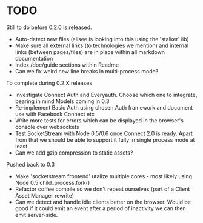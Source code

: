 TODO
====

Still to do before 0.2.0 is released.

* Auto-detect new files (elisee is looking into this using the 'stalker' lib)
* Make sure all external links (to technologies we mention) and internal links (between pages/files) are in place within all markdown documentation
* Index /doc/guide sections within Readme
* Can we fix weird new line breaks in multi-process mode?

To complete during 0.2.X releases

* Investigate Connect Auth and Everyauth. Choose which one to integrate, bearing in mind Models coming in 0.3
* Re-implement Basic Auth using chosen Auth framework and document use with Facebook Connect etc
* Write more tests for errors which can be displayed in the browser's console over websockets
* Test SocketStream with Node 0.5/0.6 once Connect 2.0 is ready. Apart from that we should be able to support it fully in single process mode at least
* Can we add gzip compression to static assets?

Pushed back to 0.3

* Make 'socketstream frontend' utalize multiple cores - most likely using Node 0.5 child_process.fork()
* Refactor coffee compile so we don't repeat ourselves (part of a Client Asset Manager rewrite)
* Can we detect and handle idle clients better on the browser. Would be good if it could emit an event after a period of inactivity we can then emit server-side.
